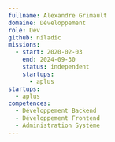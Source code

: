```yaml
---
fullname: Alexandre Grimault
domaine: Développement
role: Dev
github: niladic
missions:
  - start: 2020-02-03
    end: 2024-09-30
    status: independent
    startups:
      - aplus
startups:
  - aplus
competences:
  - Développement Backend
  - Développement Frontend
  - Administration Système
---
```

